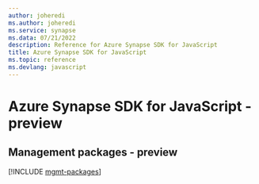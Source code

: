 ```yaml
---
author: joheredi
ms.author: joheredi
ms.service: synapse
ms.data: 07/21/2022
description: Reference for Azure Synapse SDK for JavaScript
title: Azure Synapse SDK for JavaScript
ms.topic: reference
ms.devlang: javascript
---
```

# Azure Synapse SDK for JavaScript - preview

## Management packages - preview
[!INCLUDE [mgmt-packages](synapse-mgmt-index.md)]